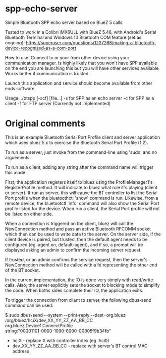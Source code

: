 # spp-echo-server

Simple Bluetooth SPP echo server based on BlueZ 5 calls

Tested to work in a Colibri iMX6ULL with BlueZ 5.46, with Android's Serial Bluetooth Terminal and Windows 10 Bluetooth COM feature (set as ongoing):
https://superuser.com/questions/1237268/making-a-bluetooth-device-recognized-as-a-com-port

How to use:
Connect to or your from other device using your communication manager. Is highly likely that you won't have SPP available on the end you are launching this but you will have other services available.
Works better if communication is trusted. 

Launch this application and service should become available from other ends software. 

Usage: ./btspp [-scf] [file...]
	-s for SPP as an echo server
	-c for SPP as a client
	-f for FTP server (Currently not implemented)

# Original comments

This is an example Bluetooth Serial Port Profile client and server
application which uses bluez 5.x to exercise the Bluetooth Serial
Port Profile (1.2).

To run as a server, just invoke from the command-line using 'sudo' and
no arguements.

To run as a client, adding any string after the command name will trigger
this mode.

First, the application registers itself to bluez using the ProfileManager1's
RegisterProfile method.  It will indicate to bluez what role it's playing
(client or server).  If run as server, this will cause the BT controller to
list the Serial Port profile when the bluetoothctl 'show' command is run.
Likewise, from a remote device, the bluetootctl 'info' command will also show
the Serial Port profile listed for the device.  When run a client, the Serial
Port profile will not be listed on either side.

When a connection is triggered on the client, bluez will call the NewConnection
method and pass an active Bluetooth RFCOMM socket which then can be used to
write data to the server.  On the server side, if the client device is paired,
but trusted, then the default agent needs to be configured (eg. agent on,
default-agent), and if so, a prompt will be displayed asking an admin to
confirm the incoming server request.

If trusted, or an admin confirms the service request, then the server's
NewConnection method will be called with a fd representing the other end of
the BT socket.

In the current implementation, the IO is done very simply with read/write calls.
Also, the server explicitly sets the socket to blocking mode to simplify the
code. When boths sides complete their IO, the application exits.

To trigger the connection from client to server, the following dbus-send
command can be used:

$ sudo dbus-send --system --print-reply --dest=org.bluez \
  /org/bluez/hciX/dev_XX_YY_ZZ_AA_BB_CC \
  org.bluez.Device1.ConnectProfile \
   string:"00001101-0000-1000-8000-00805f9b34fb"

 * hciX - replace X with controller index (eg. hci0)
 * dev_XX_YY_ZZ_AA_BB_CC - replace with server's BT control MAC address

